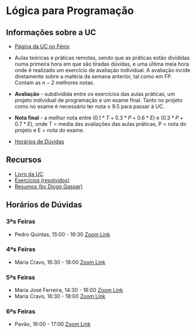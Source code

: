 # Lógica para Programação

## Informações sobre a UC

- [Página da UC no Fénix](https://fenix.tecnico.ulisboa.pt/disciplinas/LP564511132646/2020-2021/2-semestre)

- Aulas teóricas e práticas remotas, sendo que as práticas estão divididas numa primeira hora em que são tiradas dúvidas, e uma última meia hora onde é realizado um exercício de avaliação individual.
  A avaliação incide diretamente sobre a matéria da semana anterior, tal como em FP. Contam as $n-2$ melhores notas.

- **Avaliação** - subdividida entre os exercícios das aulas práticas, um projeto individual de programação e um exame final.
  Tanto no projeto como no exame é necessário ter nota $\geq$ 9.5 para passar à UC.

- **Nota final** - a melhor nota entre $(0.1 * T + 0.3 * P + 0.6 * E)$ e $(0.3 * P + 0.7 * E)$, onde T = media das avaliações das aulas práticas, P = nota do projeto e E = nota do exame.

- [Horários de Dúvidas](https://fenix.tecnico.ulisboa.pt/disciplinas/LP564511132646/2020-2021/2-semestre/horarios-de-duvidas)

## Recursos

- [Livro da UC](https://drive.google.com/file/d/1vJO0sKzWqrFJDhPH6xfp90PilcihpY9F/view?usp=sharing)
- [Exercícios (resolvidos)](https://drive.google.com/file/d/1IbxAfAji2WZxDuACSsGEME5vQDQyjPne/view)
- [Resumos (by Diogo Gaspar)](https://drive.google.com/file/d/1yGAZiPmAqrBcZ02TPXNlIgw5VRAZBz2A/view?usp=sharing)

## Horários de Dúvidas

### 3ªs Feiras

- Pedro Quintas, 15:00 - 16:30 [Zoom Link](https://videoconf-colibri.zoom.us/j/84617984862)

### 4ªs Feiras

- Maria Cravo, 16:30 - 18:00 [Zoom Link](https://videoconf-colibri.zoom.us/j/89841056031?pwd=YVBwc3FqUlJqU2I5QlcyalZobW5Gdz09)

### 5ªs Feiras

- Maria José Ferreira, 14:30 - 16:00 [Zoom Link](https://videoconf-colibri.zoom.us/j/82605189790)
- Maria Cravo, 16:30 - 18:00 [Zoom Link](https://videoconf-colibri.zoom.us/j/89841056031?pwd=YVBwc3FqUlJqU2I5QlcyalZobW5Gdz09)

### 6ªs Feiras

- Pavão, 16:00 - 17:00 [Zoom Link](https://videoconf-colibri.zoom.us/j/88024164267)
